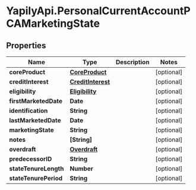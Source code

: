 # YapilyApi.PersonalCurrentAccountPCAMarketingState

## Properties
Name | Type | Description | Notes
------------ | ------------- | ------------- | -------------
**coreProduct** | [**CoreProduct**](CoreProduct.md) |  | [optional] 
**creditInterest** | [**CreditInterest**](CreditInterest.md) |  | [optional] 
**eligibility** | [**Eligibility**](Eligibility.md) |  | [optional] 
**firstMarketedDate** | **Date** |  | [optional] 
**identification** | **String** |  | [optional] 
**lastMarketedDate** | **Date** |  | [optional] 
**marketingState** | **String** |  | [optional] 
**notes** | **[String]** |  | [optional] 
**overdraft** | [**Overdraft**](Overdraft.md) |  | [optional] 
**predecessorID** | **String** |  | [optional] 
**stateTenureLength** | **Number** |  | [optional] 
**stateTenurePeriod** | **String** |  | [optional] 


